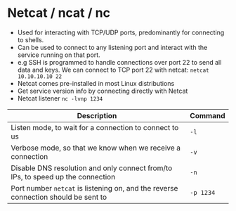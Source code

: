 # Netcat / ncat / nc
- Used for interacting with TCP/UDP ports, predominantly for connecting to shells.
- Can be used to connect to any listening port and interact with the service running on that port.
- e.g SSH is programmed to handle connections over port 22 to send all data and keys. We can connect to TCP port 22 with netcat: `netcat 10.10.10.10 22`
- Netcat comes pre-installed in most Linux distributions
- Get service version info by connecting directly with Netcat
- Netcat listener `nc -lvnp 1234`

| **Description** | **Command** |
|-----------------|-------------|
| Listen mode, to wait for a connection to connect to us | `-l` |
| Verbose mode, so that we know when we receive a connection | `-v` |
| Disable DNS resolution and only connect from/to IPs, to speed up the connection | `-n` |
| Port number `netcat` is listening on, and the reverse connection should be sent to | `-p 1234` |
